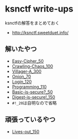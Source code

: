 # ksnctf write-ups
ksnctfの解答をまとめておく
* <http://ksnctf.sweetduet.info/>

## 解いたやつ
- [Easy-Cipher_50](02_Easy_Cipher)
- [Crawling-Chaos_100](03_Crawling_Chaos)
- [Villager-A_300](04_Villager_A)
- [Onion_70](05_Onion)
- [Login_120](06_Login)
- [Programming_110](07_Programming)
- [Basic-is-secure?_50](08_Basic_is_secure)
- [Digest-is-secure!_150](09_Digest_is_secure)
- `#!_20`は自明なので省略

## 頑張っているやつ
- [Lives-out_150](27_Lives_out)